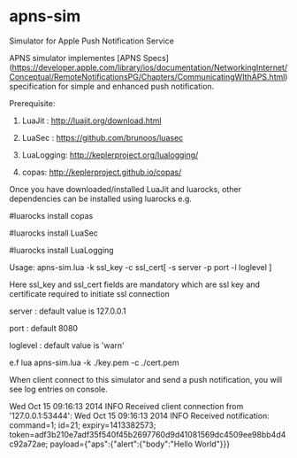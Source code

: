 apns-sim
========

Simulator for Apple Push Notification Service

APNS simulator implementes [APNS Specs] (https://developer.apple.com/library/ios/documentation/NetworkingInternet/Conceptual/RemoteNotificationsPG/Chapters/CommunicatingWIthAPS.html)  specification for simple and enhanced push notification.

Prerequisite:

1.  LuaJit : http://luajit.org/download.html

2.  LuaSec : https://github.com/brunoos/luasec 

3.  LuaLogging: http://keplerproject.org/lualogging/

4.  copas:  http://keplerproject.github.io/copas/

Once you have downloaded/installed LuaJit and luarocks, other dependencies can be installed using luarocks
e.g.

#luarocks install copas

#luarocks install LuaSec

#luarocks install LuaLogging


Usage:  apns-sim.lua -k ssl_key -c ssl_cert[ -s server -p port -l loglevel ]

Here ssl_key  and ssl_cert fields are mandatory which are ssl key and certificate required to initiate ssl connection

server : default value is 127.0.0.1

port  :  default 8080

loglevel : default value is 'warn'

e.f
lua  apns-sim.lua -k ./key.pem -c ./cert.pem

When client connect to this simulator and send a push notification, you will see log entries on console.

Wed Oct 15 09:16:13 2014 INFO Received client connection  from '127.0.0.1:53444':
Wed Oct 15 09:16:13 2014 INFO Received notification: command=1; id=21; expiry=1413382573; token=adf3b210e7adf35f540f45b2697760d9d41081569dc4509ee98bb4d4c92a72ae; payload={"aps":{"alert":{"body":"Hello World"}}}



 



